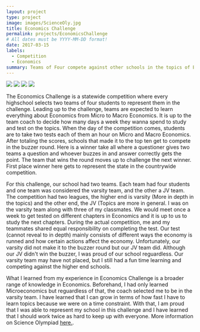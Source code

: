 ```yaml
---
layout: project
type: project
image: images/ScienceOly.jpg
title: Economics Challenge
permalink: projects/EconomicsChallenge
# All dates must be YYYY-MM-DD format!
date: 2017-03-15
labels:
  - Competition
  - Economics
summary: Teams of Four compete against other schools in the topics of Economics.
---
```


<div class="ui small rounded images">
  <img class="ui image" src="../images/micromouse-robot.png">
  <img class="ui image" src="../images/micromouse-robot-2.jpg">
  <img class="ui image" src="../images/micromouse.jpg">
  <img class="ui image" src="../images/micromouse-circuit.png">
</div>

The Economics Challenge is a statewide competition where every highschool selects two teams of four students to represent them in the challenge. Leading up to the challenge, teams are expected to learn everything about Economics from Micro to Macro Economics. It is up to the team coach to decide how many days a week they wanna spend to study and test on the topics. When the day of the competition comes, students are to take two tests each of them an hour on Micro and Macro Economics. After totaling the scores, schools that made it to the top ten get to compete in the buzzer round. Here is a winner take all where a questioner gives two teams a question and whoever buzzes in and answer correctly gets the point. The team that wins the round moves up to challenge the next winner. First place winner here gets to represent the state in the countrywide competition. 

For this challenge, our school had two teams. Each team had four students and one team was considered the varsity team, and the other a JV team. The competition had two leagues, the higher end is varsity (More in depth in the topics) and the other end, the JV (Topics are more in general. I was on the varsity team along with three of my classmates. We would meet once a week to get tested on different chapters in Economics and it is up to us to study the next chapters. During the actual competition, me and my teammates shared equal responsibility on completing the test. Our test (cannot reveal to in depth) mainly consists of different ways the economy is runned and how certain actions affect the economy. Unfortunately, our varsity did not make it to the buzzer round but our JV team did. Although our JV didn't win the buzzer, I was proud of our school reguardless. Our varsity team may have not placed, but I still had a fun time learning and competing against the higher end schools. 

What I learned from my experience in Economics Challenge is a broader range of knowledge in Economics. Beforehand, I had only learned Microeconomics but reguardless of that, the coach selected me to be in the varsity team. I have learned that I can grow in terms of how fast I have to learn topics because we were on a time constraint. With that, I am proud that I was able to represent my school in this challenge and I have learned that I should work twice as hard to keep up with everyone. 
More information on Science Olympiad [here.](https://www.hsso.org/).
